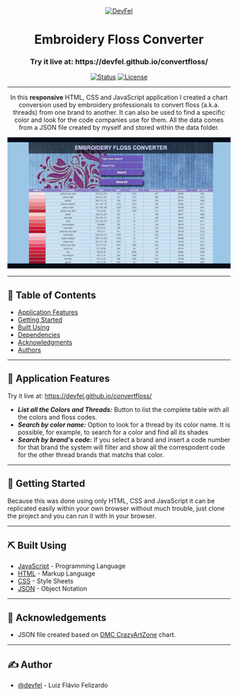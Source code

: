 <p align="center">
  <a href="https://devfel.com/" rel="noopener">
 <img  src="https://devfel.com/imgs/devfel-logo-01.JPG" alt="DevFel"></a>
</p>

<h1 align="center">Embroidery Floss Converter</h1>
<h3 align="center"> Try it live at: https://devfel.github.io/convertfloss/ </h3>

<div align="center">

[![Status](https://img.shields.io/badge/status-active-success.svg)]()
[![License](https://img.shields.io/badge/license-MIT-blue.svg)](/LICENSE)

</div>

---

<p align="center"> 
In this <b>responsive</b> HTML, CSS and JavaScript application I created a chart conversion used by embroidery professionals to convert floss (a.k.a. threads) from one brand to another. It can also be used to find a specific color and look for the code companies use for them. All the data comes from a JSON file created by myself and stored within the data folder.</p>

  <p align="center">
  <a href="" rel="noopener">
 <img  width="600px" src="./assets/convertfloss.gif" alt="Embroidery Floss Converter"></a>
</p>

---

## 📝 Table of Contents

- [Application Features](#features)
- [Getting Started](#getting_started)
- [Built Using](#built_using)
- [Dependencies](#dependencies)
- [Acknowledgments](#acknowledgement)
- [Authors](#authors)

---

## 🧐 Application Features <a name = "features"></a>

Try it live at: https://devfel.github.io/convertfloss/

- **_List all the Colors and Threads:_** Button to list the complete table with all the colors and floss codes.
- **_Search by color name:_** Option to look for a thread by its color name. It is possible, for example, to search for a color and find all its shades
- **_Search by brand's code:_** If you select a brand and insert a code number for that brand the system will filter and show all the correspodent code for the other thread brands that matchs that color.

---

## 🏁 Getting Started <a name = "getting_started"></a>

Because this was done using only HTML, CSS and JavaScript it can be replicated easily within your own browser without much trouble, just clone the project and you can run it with in your browser.

---

## ⛏️ Built Using <a name = "built_using"></a>

- [JavaScript](https://www.javascript.com/) - Programming Language
- [HTML](https://pt.wikipedia.org/wiki/HTML) - Markup Language
- [CSS](https://en.wikipedia.org/wiki/CSS) - Style Sheets
- [JSON](https://www.json.org/json-en.html) - Object Notation

---

## 🎉 Acknowledgements <a name = "acknowledgement"></a>

- JSON file created based on [DMC CrazyArtZone](http://dmc.crazyartzone.com/index.asp) chart.

---

## ✍️ Author <a name = "authors"></a>

- [@devfel](https://github.com/devfel) - Luiz Flávio Felizardo
